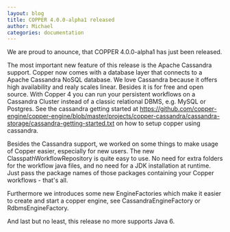 ```yaml
---
layout: blog
title: COPPER 4.0.0-alpha1 released
author: Michael
categories: documentation
---
```


We are proud to anounce, that COPPER 4.0.0-alpha1 has just been released.

The most important new feature of this release is the Apache Cassandra support.
Copper now comes with a database layer that connects to a Apache Cassandra NoSQL database.
We love Cassandra because it offers high availability and realy scales linear. Besides it is for free and open source.
With Copper 4 you can run your persistent workflows on a Cassandra Cluster instead of a classic relational DBMS, e.g. MySQL or Postgres.
See the cassandra getting started at https://github.com/copper-engine/copper-engine/blob/master/projects/copper-cassandra/cassandra-storage/cassandra-getting-started.txt 
on how to setup copper using cassandra.

Besides the Cassandra support, we worked on some things to make usage of Copper easier, especially for new users.
The new ClasspathWorkflowRepository is quite easy to use. No need for extra folders for the workflow java files, and no need for a JDK installation at runtime.
Just pass the package names of those packages containing your Copper workflows - that's all.

Furthermore we introduces some new EngineFactories which make it easier to create and start a copper engine, see CassandraEngineFactory or RdbmsEngineFactory.

And last but no least, this release no more supports Java 6.
